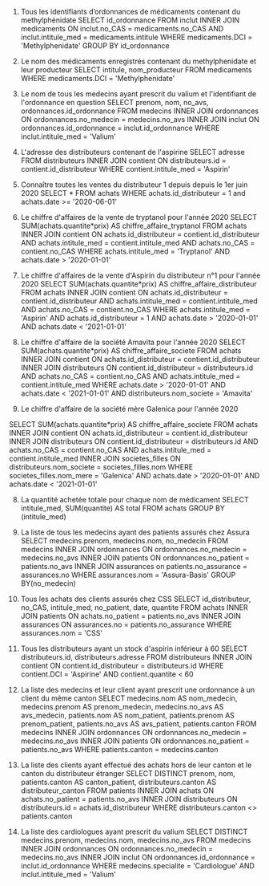 1. Tous les identifiants d’ordonnances de médicaments contenant du methylphénidate
SELECT id_ordonnance
FROM inclut
INNER JOIN medicaments ON inclut.no_CAS = medicaments.no_CAS AND inclut.intitule_med = medicaments.intitule
WHERE medicaments.DCI = 'Methylphenidate'
GROUP BY id_ordonnance

2. Le nom des médicaments enregistrés contenant du methylphenidate et leur producteur
SELECT intitule, nom_producteur
FROM medicaments
WHERE medicaments.DCI = 'Methylphenidate'

3. Le nom de tous les medecins ayant prescrit du valium et l'identifiant de l'ordonnance en question
SELECT prenom, nom, no_avs, ordonnances.id_ordonnance
FROM medecins
INNER JOIN ordonnances ON ordonnances.no_medecin = medecins.no_avs
INNER JOIN inclut ON ordonnances.id_ordonnance = inclut.id_ordonnance
WHERE inclut.intitule_med = 'Valium'

4. L'adresse des distributeurs contenant de l'aspirine
SELECT adresse
FROM distributeurs
INNER JOIN contient ON distributeurs.id = contient.id_distributeur
WHERE contient.intitule_med = 'Aspirin'

5. Connaître toutes les ventes du distributeur 1 depuis depuis le 1er juin 2020
SELECT *
FROM achats
WHERE achats.id_distributeur = 1 and achats.date >= '2020-06-01'

6. Le chiffre d'affaires de la vente de tryptanol pour l'année 2020
SELECT SUM(achats.quantite*prix) AS chiffre_affaire_tryptanol
FROM achats
INNER JOIN contient ON achats.id_distributeur = contient.id_distributeur AND achats.intitule_med = contient.intitule_med AND achats.no_CAS = contient.no_CAS
WHERE achats.intitule_med = 'Tryptanol' AND achats.date > '2020-01-01' 

6. Le chiffre d'affaires de la vente d'Aspirin du distributeur n°1 pour l'année 2020
SELECT SUM(achats.quantite*prix) AS chiffre_affaire_distributeur
FROM achats
INNER JOIN contient ON achats.id_distributeur = contient.id_distributeur AND achats.intitule_med = contient.intitule_med AND achats.no_CAS = contient.no_CAS
WHERE achats.intitule_med = 'Aspirin' AND achats.id_distributeur = 1 AND achats.date > '2020-01-01' AND achats.date < '2021-01-01'

7. Le chiffre d'affaire de la société Amavita pour l'année 2020
SELECT SUM(achats.quantite*prix) AS chiffre_affaire_societe
FROM achats
INNER JOIN contient ON achats.id_distributeur = contient.id_distributeur
INNER JOIN distributeurs ON contient.id_distributeur = distributeurs.id AND achats.no_CAS = contient.no_CAS AND achats.intitule_med = contient.intitule_med
WHERE achats.date > '2020-01-01' AND achats.date < '2021-01-01' AND distributeurs.nom_societe = 'Amavita'

7. Le chiffre d'affaire de la société mère Galenica pour l'année 2020

SELECT SUM(achats.quantite*prix) AS chiffre_affaire_societe
FROM achats
INNER JOIN contient ON achats.id_distributeur = contient.id_distributeur
INNER JOIN distributeurs ON contient.id_distributeur = distributeurs.id AND achats.no_CAS = contient.no_CAS AND achats.intitule_med = contient.intitule_med
INNER JOIN societes_filles ON distributeurs.nom_societe = societes_filles.nom
WHERE societes_filles.nom_mere = 'Galenica' AND achats.date > '2020-01-01' AND achats.date < '2021-01-01'

8. La quantité achetée totale pour chaque nom de médicament
SELECT intitule_med, SUM(quantite) AS total FROM achats
GROUP BY (intitule_med)

10. La liste de tous les medecins ayant des patients assurés chez Assura
SELECT medecins.prenom, medecins.nom, no_medecin
FROM medecins
INNER JOIN ordonnances ON ordonnances.no_medecin = medecins.no_avs
INNER JOIN patients ON ordonnances.no_patient = patients.no_avs
INNER JOIN assurances on patients.no_assurance = assurances.no
WHERE assurances.nom = 'Assura-Basis'
GROUP BY(no_medecin)

11. Tous les achats des clients assurés chez CSS
SELECT id_distributeur, no_CAS, intitule_med, no_patient, date, quantite FROM achats
INNER JOIN patients ON achats.no_patient = patients.no_avs
INNER JOIN assurances ON assurances.no = patients.no_assurance
WHERE assurances.nom = 'CSS'

12. Tous les distributeurs ayant un stock d'aspirin inférieur à 60
SELECT distributeurs.id, distributeurs.adresse
FROM distributeurs
INNER JOIN contient ON contient.id_distributeur = distributeurs.id
WHERE contient.DCI = 'Aspirine' AND contient.quantite < 60

13. La liste des medecins et leur client ayant prescrit une ordonnance à un client du même canton
SELECT medecins.nom AS nom_medecin, medecins.prenom AS prenom_medecin, medecins.no_avs AS avs_medecin, patients.nom AS nom_patient, patients.prenom AS prenom_patient, patients.no_avs AS avs_patient, patients.canton FROM medecins
INNER JOIN ordonnances ON ordonnances.no_medecin = medecins.no_avs
INNER JOIN patients ON ordonnances.no_patient = patients.no_avs
WHERE patients.canton = medecins.canton

14. La liste des clients ayant effectué des achats hors de leur canton et le canton du distributeur étranger
SELECT DISTINCT prenom, nom, patients.canton AS canton_patient, distributeurs.canton AS distributeur_canton FROM patients
INNER JOIN achats ON achats.no_patient = patients.no_avs
INNER JOIN distributeurs ON distributeurs.id = achats.id_distributeur
WHERE distributeurs.canton <> patients.canton

15. La liste des cardiologues ayant prescrit du valium
SELECT DISTINCT medecins.prenom, medecins.nom, medecins.no_avs
FROM medecins
INNER JOIN ordonnances ON ordonnances.no_medecin = medecins.no_avs
INNER JOIN inclut ON ordonnances.id_ordonnance = inclut.id_ordonnance
WHERE medecins.specialite = 'Cardiologue' AND inclut.intitule_med = 'Valium'


